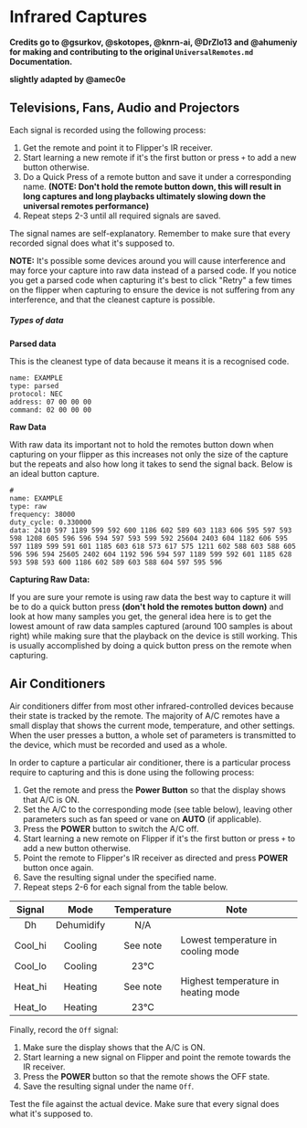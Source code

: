 # Infrared Captures

**Credits go to @gsurkov, @skotopes, @knrn-ai, @DrZlo13 and @ahumeniy for making and contributing to the original `UniversalRemotes.md` Documentation.** 

**slightly adapted by @amec0e**

## Televisions, Fans, Audio and Projectors

Each signal is recorded using the following process:

1. Get the remote and point it to Flipper's IR receiver.
2. Start learning a new remote if it's the first button or press `+` to add a new button otherwise.
3. Do a Quick Press of a remote button and save it under a corresponding name. **(NOTE: Don't hold the remote button down, this will result in long captures and long playbacks ultimately slowing down the universal remotes performance)**
4. Repeat steps 2-3 until all required signals are saved.

The signal names are self-explanatory. Remember to make sure that every recorded signal does what it's supposed to.


**NOTE:** It's possible some devices around you will cause interference and may force your capture into raw data instead of a parsed code. If you notice you get a parsed code when capturing it's best to click "Retry" a few times on the flipper when capturing to ensure the device is not suffering from any interference, and that the cleanest capture is possible.

##### Types of data

**Parsed data**

This is the cleanest type of data because it means it is a recognised code.

```
name: EXAMPLE
type: parsed
protocol: NEC
address: 07 00 00 00
command: 02 00 00 00
```

**Raw Data**

With raw data its important not to hold the remotes button down when capturing on your flipper as this increases not only the size of the capture but the repeats and also how long it takes to send the signal back. Below is an ideal button capture.

```
# 
name: EXAMPLE
type: raw
frequency: 38000
duty_cycle: 0.330000
data: 2410 597 1189 599 592 600 1186 602 589 603 1183 606 595 597 593 598 1208 605 596 596 594 597 593 599 592 25604 2403 604 1182 606 595 597 1189 599 591 601 1185 603 618 573 617 575 1211 602 588 603 588 605 596 596 594 25605 2402 604 1192 596 594 597 1189 599 592 601 1185 628 593 598 593 600 1186 602 589 603 588 604 597 595 596
```

**Capturing Raw Data:**

If you are sure your remote is using raw data the best way to capture it will be to do a quick button press **(don't hold the remotes button down)** and look at how many samples you get, the general idea here is to get the lowest amount of raw data samples captured (around 100 samples is about right) while making sure that the playback on the device is still working. This is usually accomplished by doing a quick button press on the remote when capturing.

## Air Conditioners

Air conditioners differ from most other infrared-controlled devices because their state is tracked by the remote.
The majority of A/C remotes have a small display that shows the current mode, temperature, and other settings.
When the user presses a button, a whole set of parameters is transmitted to the device, which must be recorded and used as a whole.

In order to capture a particular air conditioner, there is a particular process require to capturing and this is done using the following process:

1. Get the remote and press the **Power Button** so that the display shows that A/C is ON.
2. Set the A/C to the corresponding mode (see table below), leaving other parameters such as fan speed or vane on **AUTO** (if applicable).
3. Press the **POWER** button to switch the A/C off.
4. Start learning a new remote on Flipper if it's the first button or press `+` to add a new button otherwise.
5. Point the remote to Flipper's IR receiver as directed and press **POWER** button once again.
6. Save the resulting signal under the specified name.
7. Repeat steps 2-6 for each signal from the table below.

| Signal  |    Mode    | Temperature | Note                                |
| :-----: | :--------: | :---------: | ----------------------------------- |
|   Dh    | Dehumidify |     N/A     |                                     |
| Cool_hi |  Cooling   |  See note   | Lowest temperature in cooling mode  |
| Cool_lo |  Cooling   |    23°C     |                                     |
| Heat_hi |  Heating   |  See note   | Highest temperature in heating mode |
| Heat_lo |  Heating   |    23°C     |                                     |

Finally, record the `Off` signal:

1. Make sure the display shows that the A/C is ON.
2. Start learning a new signal on Flipper and point the remote towards the IR receiver.
3. Press the **POWER** button so that the remote shows the OFF state.
4. Save the resulting signal under the name `Off`.

Test the file against the actual device. Make sure that every signal does what it's supposed to.
